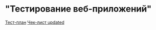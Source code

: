 # "Тестирование веб-приложений"
[Тест-план](https://docs.google.com/spreadsheets/d/1XuueBd-kjJnlIFBlsjjysTxr07VqVrA9dF6JQ-PfsJU/edit?usp=sharing)
[Чек-лист updated](https://docs.google.com/spreadsheets/d/1HObm53rUUpY4j1n2sauHBKYkoTrg_0RPCtcRyyRWK2M/edit?usp=sharing)
